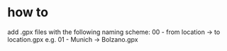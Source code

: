 # how to

add .gpx files with the following naming scheme:
00 - from location -> to location.gpx
e.g.
01 - Munich -> Bolzano.gpx
